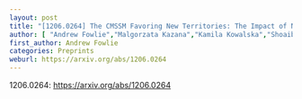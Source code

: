 ```yaml
---
layout: post
title: "[1206.0264] The CMSSM Favoring New Territories: The Impact of New LHC Limits and a 125 GeV Higgs"
author: [ "Andrew Fowlie","Malgorzata Kazana","Kamila Kowalska","Shoaib Munir","Leszek Roszkowski" ]
first_author: Andrew Fowlie
categories: Preprints
weburl: https://arxiv.org/abs/1206.0264
---
```


1206.0264: https://arxiv.org/abs/1206.0264
